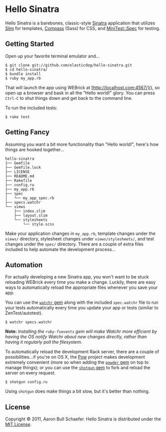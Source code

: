 Hello Sinatra
=============

Hello Sinatra is a barebones, classic-style [Sinatra](http://www.sinatrarb.com/) application that utilizes [Slim](http://slim-lang.com/) for templates, [Compass](http://compass-style.org/) (Sass) for CSS, and [MiniTest::Spec](http://bfts.rubyforge.org/minitest/) for testing.

Getting Started
---------------

Open up your favorite terminal emulator and...

    $ git clone git://github.com/elasticdog/hello-sinatra.git
    $ cd hello-sinatra/
    $ bundle install
    $ ruby my_app.rb

That will launch the app using WEBrick at [http://localhost.com:4567/](), so open up a browser and bask in all the "Hello world!" glory. You can press `Ctrl-C` to shut things down and get back to the command line.

To run the included tests:

    $ rake test

Getting Fancy
-------------

Assuming you want a bit more functionality than "Hello world!", here's how things are hooked together...

    hello-sinatra
    ├── Gemfile
    ├── Gemfile.lock
    ├── LICENSE
    ├── README.md
    ├── Rakefile
    ├── config.ru
    ├── my_app.rb
    ├── spec
    │   └── my_app_spec.rb
    ├── specs.watchr
    └── views
        ├── index.slim
        ├── layout.slim
        └── stylesheets
            └── style.scss

Make your application changes in `my_app.rb`, template changes under the `views/` directory, stylesheet changes under `views/stylesheets/`, and test changes under the `spec/` directory. There are a couple of extra files included to help automate the development process...

Automation
----------

For actually developing a new Sinatra app, you won't want to be stuck reloading WEBrick every time you make a change. Luckily, there are easy ways to automatically reload the appropriate files whenever you save your app.

You can use the [`watchr` gem](https://github.com/mynyml/watchr) along with the included `spec.watchr` file to run your tests automatically every time you update your app or tests (similar to ZenTest/autotest).

    $ watchr specs.watchr

**Note:** _Installing the `ruby-fsevents` gem will make Watchr more efficient by having the OS notify Watchr about new changes directly, rather than having it regularly poll the filesystem._

To automatically reload the development Rack server, there are a couple of possibilities...if you're on OS X, the [Pow](http://pow.cx/) project makes development extremely convenient (more so when adding the [`powder` gem](https://github.com/Rodreegez/powder) on top to manage things); or you can use the [`shotgun` gem](https://github.com/rtomayko/shotgun) to fork and reload the server on every request.

    $ shotgun config.ru

Using `shotgun` does make things a bit slow, but it's better than nothing.

License
-------
Copyright &copy; 2011, Aaron Bull Schaefer. Hello Sinatra is distributed under the [MIT License](http://www.opensource.org/licenses/mit-license.php).
